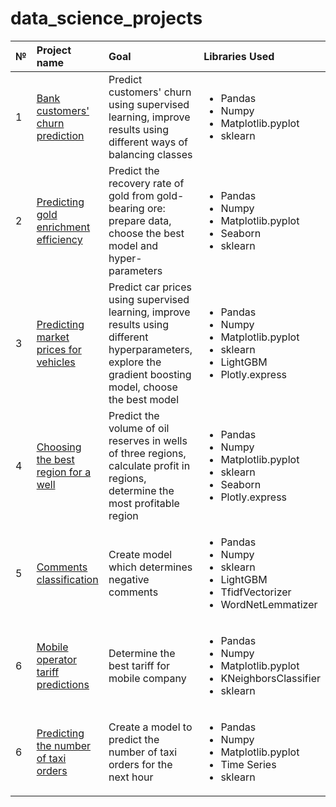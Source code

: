 # data_science_projects

|№|Project name|Goal|Libraries Used|
|:-|:-----------|:---|:-------------|
|1|[Bank customers' churn prediction](https://github.com/yekaterinamikhalchuk/data_science_projects/tree/main/bank_customers_churn_predictions)|Predict customers' churn using supervised learning, improve results using different ways of balancing classes|<ul><li>Pandas</li><li>Numpy</li><li>Matplotlib.pyplot</li><li>sklearn</li></ul>|
|2|[Predicting gold enrichment efficiency](https://github.com/yekaterinamikhalchuk/data_science_projects/tree/main/gold_effectiveness_predictions)|Predict the recovery rate of gold from gold-bearing ore: prepare data, choose the best model and hyper-parameters|<ul><li>Pandas</li><li>Numpy</li><li>Matplotlib.pyplot</li><li>Seaborn</li><li>sklearn</li></ul>|
|3|[Predicting market prices for vehicles](https://github.com/yekaterinamikhalchuk/data_science_projects/tree/main/car_prices_predictions)|Predict car prices using supervised learning, improve results using different hyperparameters, explore the gradient boosting model, choose the best model|<ul><li>Pandas</li><li>Numpy</li><li>Matplotlib.pyplot</li><li>sklearn</li><li>LightGBM</li><li>Plotly.express</li></ul>|
|4|[Choosing the best region for a well](https://github.com/yekaterinamikhalchuk/data_science_projects/tree/main/choosing_the_best_region_for_a_well)|Predict the volume of oil reserves in wells of three regions, calculate profit in regions, determine the most profitable region|<ul><li>Pandas</li><li>Numpy</li><li>Matplotlib.pyplot</li><li>sklearn</li><li>Seaborn</li><li>Plotly.express</li></ul>|
|5|[Comments classification](https://github.com/yekaterinamikhalchuk/data_science_projects/tree/main/comments_classification)|Create model which determines negative comments|<ul><li>Pandas</li><li>Numpy</li><li>sklearn</li><li>LightGBM</li><li>TfidfVectorizer</li><li>WordNetLemmatizer</li></ul>|
|6|[Mobile operator tariff predictions](https://github.com/yekaterinamikhalchuk/data_science_projects/tree/main/mobile_oprator_tariff_prediction)|Determine the best tariff for mobile company|<ul><li>Pandas</li><li>Numpy</li><li>Matplotlib.pyplot</li><li>KNeighborsClassifier</li><li>sklearn</li></ul>|
|6|[Predicting the number of taxi orders](https://github.com/yekaterinamikhalchuk/data_science_projects/tree/main/predicting_the_number_of_taxi_orders)|Create a model to predict the number of taxi orders for the next hour|<ul><li>Pandas</li><li>Numpy</li><li>Matplotlib.pyplot</li><li>Time Series</li><li>sklearn</li></ul>|
